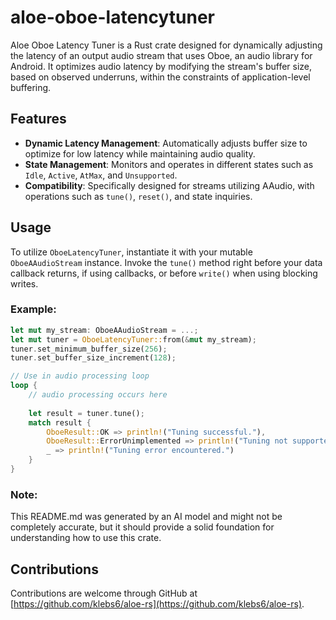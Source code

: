 # aloe-oboe-latencytuner

Aloe Oboe Latency Tuner is a Rust crate designed for dynamically adjusting the latency of an output audio stream that uses Oboe, an audio library for Android. It optimizes audio latency by modifying the stream's buffer size, based on observed underruns, within the constraints of application-level buffering.

## Features

- **Dynamic Latency Management**: Automatically adjusts buffer size to optimize for low latency while maintaining audio quality.
- **State Management**: Monitors and operates in different states such as `Idle`, `Active`, `AtMax`, and `Unsupported`.
- **Compatibility**: Specifically designed for streams utilizing AAudio, with operations such as `tune()`, `reset()`, and state inquiries.

## Usage

To utilize `OboeLatencyTuner`, instantiate it with your mutable `OboeAAudioStream` instance. Invoke the `tune()` method right before your data callback returns, if using callbacks, or before `write()` when using blocking writes.

### Example:

```rust
let mut my_stream: OboeAAudioStream = ...;
let mut tuner = OboeLatencyTuner::from(&mut my_stream);
tuner.set_minimum_buffer_size(256);
tuner.set_buffer_size_increment(128);

// Use in audio processing loop
loop {
    // audio processing occurs here
    
    let result = tuner.tune();
    match result {
        OboeResult::OK => println!("Tuning successful."),
        OboeResult::ErrorUnimplemented => println!("Tuning not supported."),
        _ => println!("Tuning error encountered.")
    }
}
```

### Note:
This README.md was generated by an AI model and might not be completely accurate, but it should provide a solid foundation for understanding how to use this crate.

## Contributions

Contributions are welcome through GitHub at [https://github.com/klebs6/aloe-rs](https://github.com/klebs6/aloe-rs).